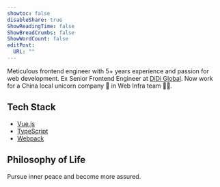 ```yaml
---
showtoc: false
disableShare: true
ShowReadingTime: false
ShowBreadCrumbs: false
ShowWordCount: false
editPost: 
  URL: ""
---
```



Meticulous frontend engineer with 5+ years experience and passion for web development.
Ex Senior Frontend Engineer at [DiDi Global](https://www.didiglobal.com/).
Now work for a China local unicorn company 🦄 in Web Infra team 👨‍💻.

## Tech Stack

- [Vue.js](https://vuejs.org/guide/introduction.html)
- [TypeScript](https://www.typescriptlang.org/)
- [Webpack](https://webpack.docschina.org/concepts/)

## Philosophy of Life

Pursue inner peace and become more assured.
